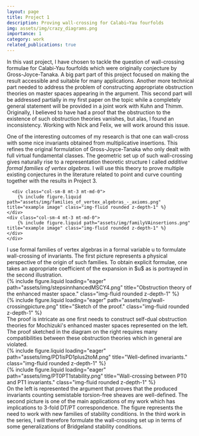 ```yaml
---
layout: page
title: Project 1
description: Proving wall-crossing for Calabi–Yau fourfolds
img: assets/img/crazy_diagrams.png
importance: 1
category: work
related_publications: true
---
```


In this vast project, I have chosen to tackle the question of wall-crossing formulae for Calabi-Yau fourfolds which were originally conjecture by Gross-Joyce-Tanaka. A big part part of this project focused on making the result accessible and suitable for many applications. Another more technical part needed to address the problem of constructing appropriate obstruction theories on master spaces appearing in the argument. This second part will be addressed partially in my first paper on the topic while a completely general statement will be provided in a joint work with Kuhn and Thimm. Originally, I believed to have had a proof that the obstruction to the existence of such obstruction theories vanishes, but alas, I found an inconsistency. Working with Nick and Felix, we will work around this issue.


 One of the interesting outcomes of my research is that one can wall-cross with some nice invariants obtained from multiplicative insertions. This refines the original formulation of Gross-Joyce-Tanaka who only dealt with full virtual fundamental classes. The geometric set up of such wall-crossing gives naturally rise to a representation theoretic structure I called _additive formal families of vertex algebras._ I will use this theory to prove multiple existing conjectures in the literature related to point and curve counting together with the results in Project 3. 

<div class="row">

      <div class="col-sm-8 mt-3 mt-md-0">
        {% include figure.liquid path="assets/img/families_of_vertex_algebras_-_axioms.png" title="example image" class="img-fluid rounded z-depth-1" %}
    </div>
    <div class="col-sm-4 mt-3 mt-md-0">
        {% include figure.liquid path="assets/img/familyVAinsertions.png" title="example image" class="img-fluid rounded z-depth-1" %}
    </div>
    </div>
<div class="caption">I use formal families of vertex algebras in a formal variable u to formulate wall-crossing of invariants. The first picture represents a physical perspective of the origin of such families. To obtain explicit formulae, one takes an appropriate coefficient of the expansion in $u$ as is portrayed in the second illustration.
</div>

<div class="row">
  <div class="col-sm mt-3 mt-md-0">
        {% include figure.liquid loading="eager" path="assets/img/stepsinnhancedMSCY4.png" title="Obstruction theory of the enhanced master space." class="img-fluid rounded z-depth-1" %}
        </div>
        <div class="col-sm mt-3 mt-md-0">
        {% include figure.liquid loading="eager" path="assets/img/wall-crossingpicture.png" title="Sketch of the proof." class="img-fluid rounded z-depth-1" %}
        </div>
    </div>
<div class="caption">The proof is intricate as one first needs to construct self-dual obstruction theories for Mochizuki's enhanced master spaces represented on the left. The proof sketched in the diagram on the right requires many compatibilities between these obstruction theories which in general are violated.  
</div>

<div class="row">
    <div class="col-sm mt-3 mt-md-0">
        {% include figure.liquid loading="eager" path="assets/img/PD1isPD1plus2toM.png" title="Well-defined invariants." class="img-fluid rounded z-depth-1" %}
    </div>
     <div class="col-sm mt-3 mt-md-0">
        {% include figure.liquid loading="eager" path="assets/img/PT0PT1stability.png" title="Wall-crossing between PT0 and PT1 invariants." class="img-fluid rounded z-depth-1" %}
    </div>
</div>
<div class="caption"> On the left is represented the argument that proves that the produced invariants counting semistable torsion-free sheaves are well-defined. The second picture is one of the main applications of my work which has implications to 3-fold DT/PT correspondence. The figure represents the need to work with new families of stability conditions. In the third work in the series, I will therefore formulate the wall-crossing set up in terms of some generalizations of Bridgeland stability conditions. 
</div>


